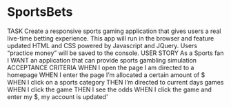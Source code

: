 # SportsBets

TASK
Create a responsive sports gaming application that gives users a real live-time betting experience. This app will run in the browser and feature updated HTML and CSS powered by Javascript and JQuery. Users “practice money” will be saved to the console.
USER STORY
As a Sports fan I WANT an application that can provide sports gambling simulation
ACCEPTANCE CRITERIA
WHEN I open the page 
I am directed to a homepage 
WHEN I enter the page I’m allocated a certain amount of $
WHEN I click on a sports category 
THEN I’m directed to current days games
WHEN I click the game 
THEN I see the odds
WHEN I click the game and enter my $, my account is updated'